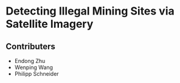 # Detecting Illegal Mining Sites via Satellite Imagery

## Contributers
   - Endong Zhu
   - Wenping Wang
   - Philipp Schneider
